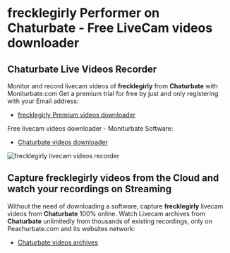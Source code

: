 # frecklegirly Performer on Chaturbate - Free LiveCam videos downloader

## Chaturbate Live Videos Recorder

Monitor and record livecam videos of **frecklegirly** from **Chaturbate** with Moniturbate.com
Get a premium trial for free by just and only registering with your Email address:
* [frecklegirly Premium videos downloader](https://moniturbate.com/request-demo-licence-key.html)

Free livecam videos downloader - Moniturbate Software:
* [Chaturbate videos downloader](https://moniturbate.com/moniturbate-download-software.html)

![frecklegirly livecam videos recorder](https://peachurnet.com/templates/moniturbate-software.png)


## Capture frecklegirly videos from the Cloud and watch your recordings on Streaming

Without the need of downloading a software, capture **frecklegirly** livecam videos from **Chaturbate** 100% online.
Watch Livecam archives from **Chaturbate** unlimitedly from thousands of existing recordings, only on Peachurbate.com and its websites network:
* [Chaturbate videos archives](https://peachurnet.com/)